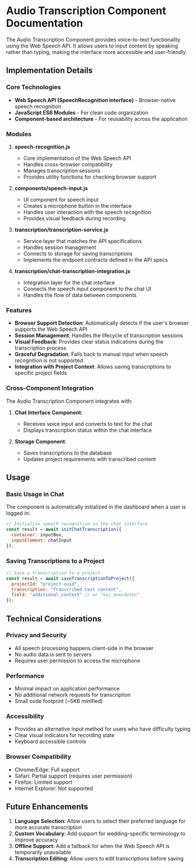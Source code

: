 # Audio Transcription Component Documentation

The Audio Transcription Component provides voice-to-text functionality using the Web Speech API. It allows users to input content by speaking rather than typing, making the interface more accessible and user-friendly.

## Implementation Details

### Core Technologies
- **Web Speech API (SpeechRecognition interface)** - Browser-native speech recognition
- **JavaScript ES6 Modules** - For clean code organization
- **Component-based architecture** - For reusability across the application

### Modules

1. **speech-recognition.js**
   - Core implementation of the Web Speech API
   - Handles cross-browser compatibility
   - Manages transcription sessions
   - Provides utility functions for checking browser support

2. **components/speech-input.js**
   - UI component for speech input
   - Creates a microphone button in the interface
   - Handles user interaction with the speech recognition
   - Provides visual feedback during recording

3. **transcription/transcription-service.js**
   - Service layer that matches the API specifications
   - Handles session management
   - Connects to storage for saving transcriptions
   - Implements the endpoint contracts defined in the API specs

4. **transcription/chat-transcription-integration.js**
   - Integration layer for the chat interface
   - Connects the speech input component to the chat UI
   - Handles the flow of data between components

### Features

- **Browser Support Detection**: Automatically detects if the user's browser supports the Web Speech API
- **Session Management**: Handles the lifecycle of transcription sessions
- **Visual Feedback**: Provides clear status indications during the transcription process
- **Graceful Degradation**: Falls back to manual input when speech recognition is not supported
- **Integration with Project Context**: Allows saving transcriptions to specific project fields

### Cross-Component Integration

The Audio Transcription Component integrates with:

1. **Chat Interface Component**:
   - Receives voice input and converts to text for the chat
   - Displays transcription status within the chat interface

2. **Storage Component**:
   - Saves transcriptions to the database
   - Updates project requirements with transcribed content

## Usage

### Basic Usage in Chat

The component is automatically initialized in the dashboard when a user is logged in:

```javascript
// Initialize speech recognition in the chat interface
const result = await initChatTranscription({
  container: inputBox,
  inputElement: chatInput
});
```

### Saving Transcriptions to a Project

```javascript
// Save a transcription to a project
const result = await saveTranscriptionToProject({
  projectId: "project-uuid",
  transcription: "Transcribed text content",
  field: "additional_context" // or "key_anecdotes"
});
```

## Technical Considerations

### Privacy and Security
- All speech processing happens client-side in the browser
- No audio data is sent to servers
- Requires user permission to access the microphone

### Performance
- Minimal impact on application performance
- No additional network requests for transcription
- Small code footprint (~5KB minified)

### Accessibility
- Provides an alternative input method for users who have difficulty typing
- Clear visual indicators for recording state
- Keyboard accessible controls

### Browser Compatibility
- Chrome/Edge: Full support
- Safari: Partial support (requires user permission)
- Firefox: Limited support
- Internet Explorer: Not supported

## Future Enhancements

1. **Language Selection**: Allow users to select their preferred language for more accurate transcription
2. **Custom Vocabulary**: Add support for wedding-specific terminology to improve accuracy
3. **Offline Support**: Add a fallback for when the Web Speech API is temporarily unavailable
4. **Transcription Editing**: Allow users to edit transcriptions before saving 